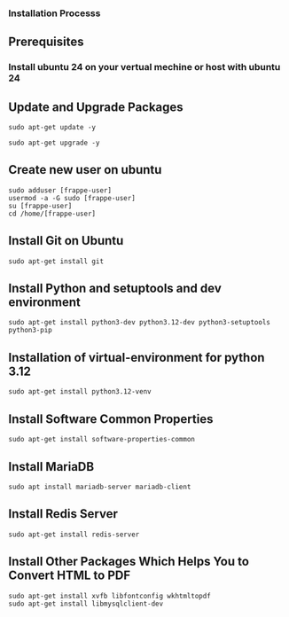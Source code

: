 ### Installation Processs

## Prerequisites
### Install ubuntu 24 on your vertual mechine or host with ubuntu 24

## Update and Upgrade Packages

```
sudo apt-get update -y
```

```
sudo apt-get upgrade -y
```
## Create new user on ubuntu

```
sudo adduser [frappe-user]
usermod -a -G sudo [frappe-user]
su [frappe-user] 
cd /home/[frappe-user]
```


## Install Git on Ubuntu

```
sudo apt-get install git
```
## Install Python and setuptools and dev environment

```
sudo apt-get install python3-dev python3.12-dev python3-setuptools python3-pip
```

## Installation of virtual-environment for python 3.12

```
sudo apt-get install python3.12-venv
```

## Install Software Common Properties 

```
sudo apt-get install software-properties-common

```

## Install MariaDB

```
sudo apt install mariadb-server mariadb-client

```

## Install Redis Server

```
sudo apt-get install redis-server
```

## Install Other Packages Which Helps You to Convert HTML to PDF

```
sudo apt-get install xvfb libfontconfig wkhtmltopdf
sudo apt-get install libmysqlclient-dev
```

